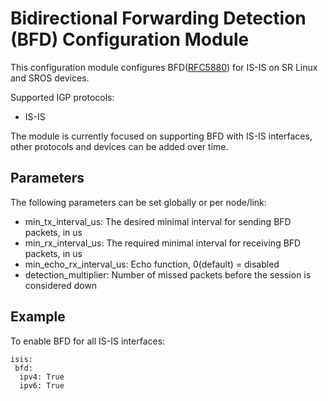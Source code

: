 # Bidirectional Forwarding Detection (BFD) Configuration Module

This configuration module configures BFD([RFC5880](https://datatracker.ietf.org/doc/html/rfc5880)) for IS-IS on SR Linux and SROS devices.

Supported IGP protocols:
* IS-IS

The module is currently focused on supporting BFD with IS-IS interfaces, other protocols and devices can be added over time.

## Parameters
The following parameters can be set globally or per node/link:
* min_tx_interval_us: The desired minimal interval for sending BFD packets, in us
* min_rx_interval_us: The required minimal interval for receiving BFD packets, in us
* min_echo_rx_interval_us: Echo function, 0(default) = disabled
* detection_multiplier: Number of missed packets before the session is considered down

## Example
To enable BFD for all IS-IS interfaces:
```
isis:
 bfd:
  ipv4: True
  ipv6: True
```
